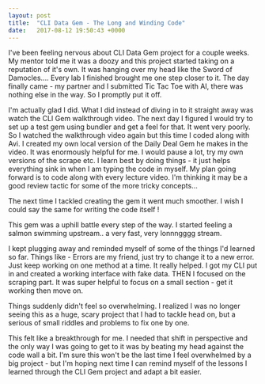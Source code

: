 ```yaml
---
layout: post
title:  "CLI Data Gem - The Long and Winding Code"
date:   2017-08-12 19:50:43 +0000
---
```



I've been feeling nervous about CLI Data Gem project for a couple weeks. My mentor told me it was a doozy and this project started taking on a reputation of it's own. It was hanging over my head like the Sword of Damocles.... Every lab I finished brought me one step closer to it. 
The day finally came - my partner and I submitted Tic Tac Toe with AI, there was nothing else in the way. 
So I promptly put it off. 

I'm actually glad I did. What I did instead of diving in to it straight away was watch the CLI Gem walkthrough video. The next day I figured I would try to set up a test gem using bundler and get a feel for that.
It went very poorly. 
So I watched the walkthrough video again but this time I coded along with Avi. I created my own local version of the Daily Deal Gem he makes in the video. It was enormously helpful for me. I would pause a lot, try my own versions of the scrape etc. 
I learn best by doing things - it just helps everything sink in when I am typing the code in myself. My plan going forward is to code along with every lecture video. I'm thinking it may be a good review tactic for some of the more tricky concepts...

The next time I tackled creating the gem it went much smoother. I wish I could say the same for writing the code itself ! 

This gem was a uphill battle every step of the way.  I started feeling a salmon swimming upstream.. a very fast, very lonnngggg stream. 

I kept plugging away and reminded myself of some of the things I'd learned so far. Things like - Errors are my friend, just try to change it to a new error. Just keep working on one method at a time. 
It really helped. I got my CLI put in and created a working interface with fake data. THEN I focused on the scraping part. It was super helpful to focus on a small section - get it working then move on. 

Things suddenly didn't feel so overwhelming. I realized I was no longer seeing this as a huge, scary project that I had to tackle head on, but a serious of small riddles and problems to fix one by one. 

This felt like a breakthrough for me. I needed that shift in perspective and the only way I was going to get to it was by beating my head against the code wall a bit. I'm sure this won't be the last time I feel overwhelmed by a big project - but I'm hoping next time I can remind myself of the lessons I learned through the CLI Gem project and adapt a bit easier.




